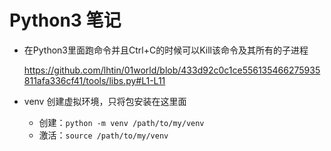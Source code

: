# Python3 笔记

- 在Python3里面跑命令并且Ctrl+C的时候可以Kill该命令及其所有的子进程
  
  https://github.com/lhtin/01world/blob/433d92c0c1ce556135466275935811afa336cf41/tools/libs.py#L1-L11
  
- venv 创建虚拟环境，只将包安装在这里面
  - 创建：`python -m venv /path/to/my/venv`
  - 激活：`source /path/to/my/venv`
